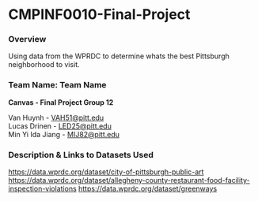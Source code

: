 # CMPINF0010-Final-Project
### Overview
Using data from the WPRDC to determine whats the best Pittsburgh neighborhood to visit.

### Team Name: Team Name 
**Canvas - Final Project Group 12**

Van Huynh - VAH51@pitt.edu  
Lucas Drinen - LED25@pitt.edu  
Min Yi Ida Jiang - MIJ82@pitt.edu  

### Description & Links to Datasets Used

https://data.wprdc.org/dataset/city-of-pittsburgh-public-art
https://data.wprdc.org/dataset/allegheny-county-restaurant-food-facility-inspection-violations
https://data.wprdc.org/dataset/greenways
